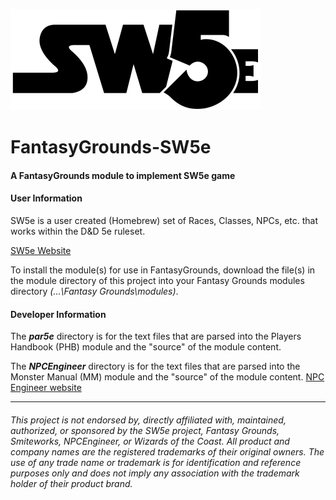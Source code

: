 ![alt text](https://github.com/BeeGrinder/FantasyGrounds-SW5e/blob/master/SW5EBW.png "SW5e")
# FantasyGrounds-SW5e
#### A FantasyGrounds module to implement SW5e game

#### User Information

SW5e is a user created (Homebrew) set of Races, Classes, NPCs, etc. that works within the D&D 5e ruleset.

[SW5e Website](http://star-wars-5e.azurewebsites.net/)

To install the module(s) for use in FantasyGrounds, download the file(s) in the module directory of this project into your Fantasy Grounds modules directory *(...\Fantasy Grounds\modules)*.

#### Developer Information

The *__par5e</b>__* directory is for the text files that are parsed into the Players Handbook (PHB) module and the "source" of the module content.</p>

The *__NPCEngineer__* directory is for the text files that are parsed into the Monster Manual (MM) module and the "source" of the module content. [NPC Engineer website](http://www.masq.net/)

---
###### This project is not endorsed by, directly affiliated with, maintained, authorized, or sponsored by the SW5e project, Fantasy Grounds, Smiteworks, NPCEngineer, or Wizards of the Coast. All product and company names are the registered trademarks of their original owners. The use of any trade name or trademark is for identification and reference purposes only and does not imply any association with the trademark holder of their product brand.
